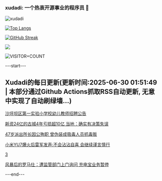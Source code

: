 ### xudadi: 一个热衷开源事业的程序员 👋

![xudadi](https://github-readme-stats-git-masterorgs-github-readme-stats-team.vercel.app/api?username=xudadi)

[![Top Langs](https://github-readme-stats.vercel.app/api/top-langs/?username=xudadi)](https://github.com/anuraghazra/github-readme-stats)

[![GitHub Streak](https://streak-stats.demolab.com?user=xudadi&locale=zh_Hans)](https://git.io/streak-stats)

![](https://raw.githubusercontent.com/xudadi/xudadi/main/assets/github-contribution-grid-snake.svg)

![VISITOR+COUNT](https://komarev.com/ghpvc/?username=xudadi&label=VISITOR+COUNT)


---start---

## Xudadi的每日更新(更新时间:2025-06-30 01:51:49 | 本部分通过Github Actions抓取RSS自动更新, 无意中实现了自动刷绿墙...)

[沙坪坝区第一实验小学校幼儿教师招聘公告](https://www.gongkaoleida.com/article/2479148)

[耗资24亿的古城4年亏损超10亿 当地：确实有决策失误](https://m.163.com/news/article/K34D6QUG055040N3.html)

[47岁派出所长因公殉职 曾伪装成吸毒人员抓毒贩](https://m.163.com/news/article/K35SDNN1051492T3.html)

[小米YU7爆火后雷军发声:不会沾沾自喜 会继续谨言慎行](https://m.163.com/news/article/K35LHSGG0512B07B.html)

[3](https://m.163.com/touch/news/sub/domestic)

[风暴后的罗马仕：遭监管部门上门询问 充电宝业务暂停](https://m.163.com/news/article/K34RKBNV05198R91.html)

---end---
